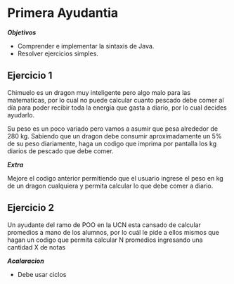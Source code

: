<h1>Primera Ayudantia</h1>

***Objetivos***

<ul>
<li>Comprender e implementar la sintaxis de Java.</li>
<li>Resolver ejercicios simples.</li>
</ul>
<h2>Ejercicio 1</h2>
<p>Chimuelo es un dragon muy inteligente pero algo malo para las matematicas, por lo cual no puede calcular cuanto pescado debe comer al día para poder recibir toda la energia que gasta a diario, por lo cual decides ayudarlo.</p>
<p>Su peso es un poco variado pero vamos a asumir que pesa alrededor de 280 kg. Sabiendo que un dragon debe consumir aproximadamente un 5% de su peso diariamente, haga un codigo que imprima por pantalla los kg diarios de pescado que debe comer.</p>

***Extra***

Mejore el codigo anterior permitiendo que el usuario ingrese el peso en kg de un dragon cualquiera y permita calcular lo que debe comer a diario.

<h2>Ejercicio 2</h2>

<p>Un ayudante del ramo de POO en la UCN esta cansado de calcular promedios a mano de los alumnos, por lo cuál le pide a ellos mismos que hagan un codigo que permita calcular N promedios ingresando una cantidad X de notas </p>

***Acalaracion***
* Debe usar ciclos
